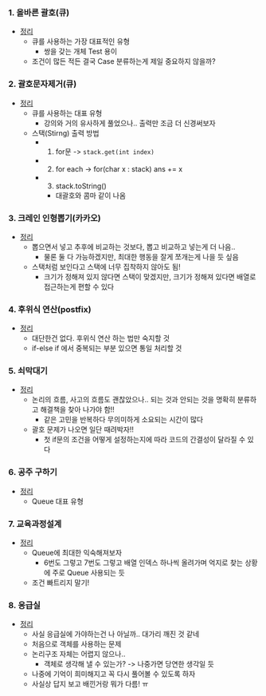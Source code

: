 ### 1. 올바른 괄호(큐)
- [정리](https://github.com/ssu18/TIL/blob/main/Problem%20Solving/Inflearn/Stack%26Queue/P1.md)
  - 큐를 사용하는 가장 대표적인 유형
    - 쌍을 갖는 개체 Test 용이
  - 조건이 많든 적든 결국 Case 분류하는게 제일 중요하지 않을까?

### 2. 괄호문자제거(큐)
- [정리](https://github.com/ssu18/TIL/blob/main/Problem%20Solving/Inflearn/Stack%26Queue/P2.md)
  - 큐를 사용하는 대표 유형
    - 강의와 거의 유사하게 풀었으나.. 출력만 조금 더 신경써보자
  - 스택(Stirng) 출력 방법
    - 1. for문 -> `stack.get(int index)` 
    - 2. for each -> for(char x : stack) ans += x
    - 3. stack.toString()
      - 대괄호와 콤마 같이 나옴

### 3. 크레인 인형뽑기(카카오)
- [정리](https://github.com/ssu18/TIL/blob/main/Problem%20Solving/Inflearn/Stack%26Queue/P3.md)
  - 뽑으면서 넣고 추후에 비교하는 것보다, 뽑고 비교하고 넣는게 더 나음..
    - 물론 둘 다 가능하겠지만, 최대한 행동을 잘게 쪼개는게 나을 듯 싶음
  - 스택처럼 보인다고 스택에 너무 집착하지 않아도 됨!
    - 크기가 정해져 있지 않다면 스택이 맞겠지만, 크기가 정해져 있다면 배열로 접근하는게 편할 수 있다

### 4. 후위식 연산(postfix)
- [정리](https://github.com/ssu18/TIL/blob/main/Problem%20Solving/Inflearn/Stack%26Queue/P4.md)
  - 대단한건 없다. 후위식 연산 하는 법만 숙지할 것
  - if-else if 에서 중복되는 부분 있으면 통일 처리할 것

### 5. 쇠막대기
- [정리](https://github.com/ssu18/TIL/blob/main/Problem%20Solving/Inflearn/Stack%26Queue/P5.md)
  - 논리의 흐름, 사고의 흐름도 괜찮았으나.. 되는 것과 안되는 것을 명확히 분류하고 해결책을 찾아 나가야 함!!
    - 같은 고민을 반복하다 무의미하게 소요되는 시간이 많다
  - 괄호 문제가 나오면 일단 때려박자!!
    - 첫 if문의 조건을 어떻게 설정하는지에 따라 코드의 간결성이 달라질 수 있다

### 6. 공주 구하기
- [정리](https://github.com/ssu18/TIL/blob/main/Problem%20Solving/Inflearn/Stack%26Queue/P6.md)
  - Queue 대표 유형

### 7. 교육과정설계
- [정리](https://github.com/ssu18/TIL/blob/main/Problem%20Solving/Inflearn/Stack%26Queue/P7.md)
  - Queue에 최대한 익숙해져보자
    - 6번도 그렇고 7번도 그렇고 배열 인덱스 하나씩 올려가며 억지로 찾는 상황에 주로 Queue 사용되는 듯
  - 조건 빠트리지 말기!

### 8. 응급실
- [정리](https://github.com/ssu18/TIL/blob/main/Problem%20Solving/Inflearn/Stack%26Queue/P8.md)
  - 사실 응급실에 가야하는건 나 아닐까.. 대가리 깨진 것 같네
  - 처음으로 객체를 사용하는 문제
  - 논리구조 자체는 어렵지 않으나..
    - 객체로 생각해 낼 수 있는가? -> 나중가면 당연한 생각일 듯
  - 나중에 기억이 희미해지고 꼭 다시 풀어볼 수 있도록 하자
  - 사실상 답지 보고 배낀거랑 뭐가 다름! ㅠ